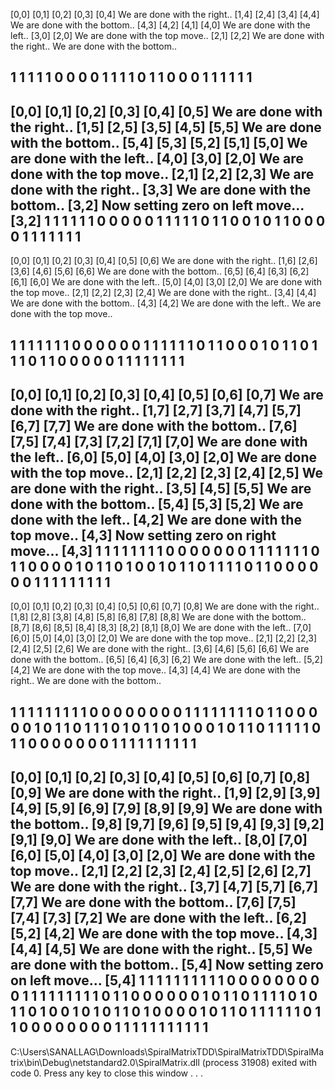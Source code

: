 [0,0]  [0,1]  [0,2]  [0,3]  [0,4]  We are done with the right..
[1,4]  [2,4]  [3,4]  [4,4]  We are done with the bottom..
[4,3]  [4,2]  [4,1]  [4,0]  We are done with the left..
[3,0]  [2,0]  We are done with the top move..
[2,1]  [2,2]  We are done with the right..
We are done with the bottom..

   1   1   1   1   1
   0   0   0   0   1
   1   1   1   0   1
   1   0   0   0   1
   1   1   1   1   1
------------------------------------------------------
[0,0]  [0,1]  [0,2]  [0,3]  [0,4]  [0,5]  We are done with the right..
[1,5]  [2,5]  [3,5]  [4,5]  [5,5]  We are done with the bottom..
[5,4]  [5,3]  [5,2]  [5,1]  [5,0]  We are done with the left..
[4,0]  [3,0]  [2,0]  We are done with the top move..
[2,1]  [2,2]  [2,3]  We are done with the right..
[3,3]  We are done with the bottom..
[3,2]  Now setting zero on left move...
[3,2]
   1   1   1   1   1   1
   0   0   0   0   0   1
   1   1   1   1   0   1
   1   0   0   1   0   1
   1   0   0   0   0   1
   1   1   1   1   1   1
------------------------------------------------------
[0,0]  [0,1]  [0,2]  [0,3]  [0,4]  [0,5]  [0,6]  We are done with the right..
[1,6]  [2,6]  [3,6]  [4,6]  [5,6]  [6,6]  We are done with the bottom..
[6,5]  [6,4]  [6,3]  [6,2]  [6,1]  [6,0]  We are done with the left..
[5,0]  [4,0]  [3,0]  [2,0]  We are done with the top move..
[2,1]  [2,2]  [2,3]  [2,4]  We are done with the right..
[3,4]  [4,4]  We are done with the bottom..
[4,3]  [4,2]  We are done with the left..
We are done with the top move..

   1   1   1   1   1   1   1
   0   0   0   0   0   0   1
   1   1   1   1   1   0   1
   1   0   0   0   1   0   1
   1   0   1   1   1   0   1
   1   0   0   0   0   0   1
   1   1   1   1   1   1   1
------------------------------------------------------
[0,0]  [0,1]  [0,2]  [0,3]  [0,4]  [0,5]  [0,6]  [0,7]  We are done with the right..
[1,7]  [2,7]  [3,7]  [4,7]  [5,7]  [6,7]  [7,7]  We are done with the bottom..
[7,6]  [7,5]  [7,4]  [7,3]  [7,2]  [7,1]  [7,0]  We are done with the left..
[6,0]  [5,0]  [4,0]  [3,0]  [2,0]  We are done with the top move..
[2,1]  [2,2]  [2,3]  [2,4]  [2,5]  We are done with the right..
[3,5]  [4,5]  [5,5]  We are done with the bottom..
[5,4]  [5,3]  [5,2]  We are done with the left..
[4,2]  We are done with the top move..
[4,3]  Now setting zero on right move...
[4,3]
   1   1   1   1   1   1   1   1
   0   0   0   0   0   0   0   1
   1   1   1   1   1   1   0   1
   1   0   0   0   0   1   0   1
   1   0   1   0   0   1   0   1
   1   0   1   1   1   1   0   1
   1   0   0   0   0   0   0   1
   1   1   1   1   1   1   1   1
------------------------------------------------------
[0,0]  [0,1]  [0,2]  [0,3]  [0,4]  [0,5]  [0,6]  [0,7]  [0,8]  We are done with the right..
[1,8]  [2,8]  [3,8]  [4,8]  [5,8]  [6,8]  [7,8]  [8,8]  We are done with the bottom..
[8,7]  [8,6]  [8,5]  [8,4]  [8,3]  [8,2]  [8,1]  [8,0]  We are done with the left..
[7,0]  [6,0]  [5,0]  [4,0]  [3,0]  [2,0]  We are done with the top move..
[2,1]  [2,2]  [2,3]  [2,4]  [2,5]  [2,6]  We are done with the right..
[3,6]  [4,6]  [5,6]  [6,6]  We are done with the bottom..
[6,5]  [6,4]  [6,3]  [6,2]  We are done with the left..
[5,2]  [4,2]  We are done with the top move..
[4,3]  [4,4]  We are done with the right..
We are done with the bottom..

   1   1   1   1   1   1   1   1   1
   0   0   0   0   0   0   0   0   1
   1   1   1   1   1   1   1   0   1
   1   0   0   0   0   0   1   0   1
   1   0   1   1   1   0   1   0   1
   1   0   1   0   0   0   1   0   1
   1   0   1   1   1   1   1   0   1
   1   0   0   0   0   0   0   0   1
   1   1   1   1   1   1   1   1   1
------------------------------------------------------
[0,0]  [0,1]  [0,2]  [0,3]  [0,4]  [0,5]  [0,6]  [0,7]  [0,8]  [0,9]  We are done with the right..
[1,9]  [2,9]  [3,9]  [4,9]  [5,9]  [6,9]  [7,9]  [8,9]  [9,9]  We are done with the bottom..
[9,8]  [9,7]  [9,6]  [9,5]  [9,4]  [9,3]  [9,2]  [9,1]  [9,0]  We are done with the left..
[8,0]  [7,0]  [6,0]  [5,0]  [4,0]  [3,0]  [2,0]  We are done with the top move..
[2,1]  [2,2]  [2,3]  [2,4]  [2,5]  [2,6]  [2,7]  We are done with the right..
[3,7]  [4,7]  [5,7]  [6,7]  [7,7]  We are done with the bottom..
[7,6]  [7,5]  [7,4]  [7,3]  [7,2]  We are done with the left..
[6,2]  [5,2]  [4,2]  We are done with the top move..
[4,3]  [4,4]  [4,5]  We are done with the right..
[5,5]  We are done with the bottom..
[5,4]  Now setting zero on left move...
[5,4]
   1   1   1   1   1   1   1   1   1   1
   0   0   0   0   0   0   0   0   0   1
   1   1   1   1   1   1   1   1   0   1
   1   0   0   0   0   0   0   1   0   1
   1   0   1   1   1   1   0   1   0   1
   1   0   1   0   0   1   0   1   0   1
   1   0   1   0   0   0   0   1   0   1
   1   0   1   1   1   1   1   1   0   1
   1   0   0   0   0   0   0   0   0   1
   1   1   1   1   1   1   1   1   1   1
------------------------------------------------------

C:\Users\SANALLAG\Downloads\SpiralMatrixTDD\SpiralMatrixTDD\SpiralMatrix\bin\Debug\netstandard2.0\SpiralMatrix.dll (process 31908) exited with code 0.
Press any key to close this window . . .
